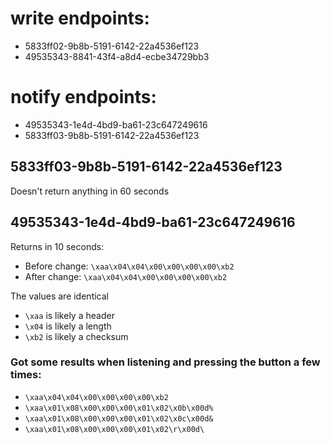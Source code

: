 # write endpoints:

- 5833ff02-9b8b-5191-6142-22a4536ef123
- 49535343-8841-43f4-a8d4-ecbe34729bb3

# notify endpoints:

- 49535343-1e4d-4bd9-ba61-23c647249616
- 5833ff03-9b8b-5191-6142-22a4536ef123

## 5833ff03-9b8b-5191-6142-22a4536ef123

Doesn't return anything in 60 seconds

## 49535343-1e4d-4bd9-ba61-23c647249616

Returns in 10 seconds:

- Before change: `\xaa\x04\x04\x00\x00\x00\x00\xb2`
- After change: `\xaa\x04\x04\x00\x00\x00\x00\xb2`

The values are identical

- `\xaa` is likely a header
- `\x04` is likely a length
- `\xb2` is likely a checksum

### Got some results when listening and pressing the button a few times:

- `\xaa\x04\x04\x00\x00\x00\x00\xb2`
- `\xaa\x01\x08\x00\x00\x00\x01\x02\x0b\x00d%`
- `\xaa\x01\x08\x00\x00\x00\x01\x02\x0c\x00d&`
- `\xaa\x01\x08\x00\x00\x00\x01\x02\r\x00d\`
